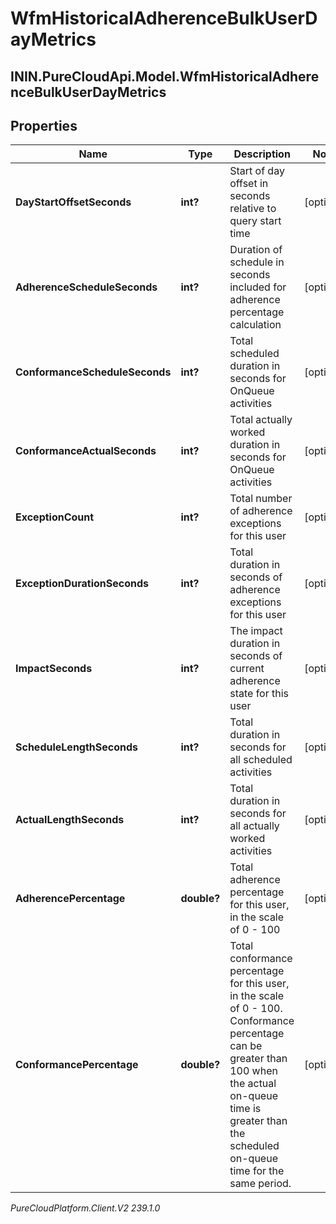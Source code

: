 # WfmHistoricalAdherenceBulkUserDayMetrics

## ININ.PureCloudApi.Model.WfmHistoricalAdherenceBulkUserDayMetrics

## Properties

|Name | Type | Description | Notes|
|------------ | ------------- | ------------- | -------------|
| **DayStartOffsetSeconds** | **int?** | Start of day offset in seconds relative to query start time | [optional] |
| **AdherenceScheduleSeconds** | **int?** | Duration of schedule in seconds included for adherence percentage calculation | [optional] |
| **ConformanceScheduleSeconds** | **int?** | Total scheduled duration in seconds for OnQueue activities | [optional] |
| **ConformanceActualSeconds** | **int?** | Total actually worked duration in seconds for OnQueue activities | [optional] |
| **ExceptionCount** | **int?** | Total number of adherence exceptions for this user | [optional] |
| **ExceptionDurationSeconds** | **int?** | Total duration in seconds of adherence exceptions for this user | [optional] |
| **ImpactSeconds** | **int?** | The impact duration in seconds of current adherence state for this user | [optional] |
| **ScheduleLengthSeconds** | **int?** | Total duration in seconds for all scheduled activities | [optional] |
| **ActualLengthSeconds** | **int?** | Total duration in seconds for all actually worked activities | [optional] |
| **AdherencePercentage** | **double?** | Total adherence percentage for this user, in the scale of 0 - 100 | [optional] |
| **ConformancePercentage** | **double?** | Total conformance percentage for this user, in the scale of 0 - 100. Conformance percentage can be greater than 100 when the actual on-queue time is greater than the scheduled on-queue time for the same period. | [optional] |



_PureCloudPlatform.Client.V2 239.1.0_

